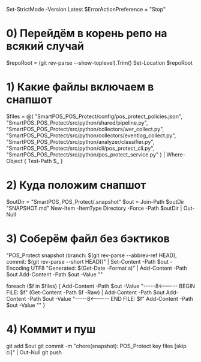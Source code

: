 Set-StrictMode -Version Latest
$ErrorActionPreference = "Stop"

# 0) Перейдём в корень репо на всякий случай
$repoRoot = (git rev-parse --show-toplevel).Trim()
Set-Location $repoRoot

# 1) Какие файлы включаем в снапшот
$files = @(
  "SmartPOS_POS_Protect/config/pos_protect_policies.json",
  "SmartPOS_POS_Protect/src/python/shared/pipeline.py",
  "SmartPOS_POS_Protect/src/python/collectors/wer_collect.py",
  "SmartPOS_POS_Protect/src/python/collectors/eventlog_collect.py",
  "SmartPOS_POS_Protect/src/python/analyzer/classifier.py",
  "SmartPOS_POS_Protect/src/python/cli/pos_protect_cli.py",
  "SmartPOS_POS_Protect/src/python/pos_protect_service.py"
) | Where-Object { Test-Path $_ }

# 2) Куда положим снапшот
$outDir = "SmartPOS_POS_Protect/.snapshot"
$out    = Join-Path $outDir "SNAPSHOT.md"
New-Item -ItemType Directory -Force -Path $outDir | Out-Null

# 3) Соберём файл без бэктиков
"POS_Protect snapshot (branch: $(git rev-parse --abbrev-ref HEAD), commit: $(git rev-parse --short HEAD))" | Set-Content -Path $out -Encoding UTF8
"Generated: $(Get-Date -Format s)" | Add-Content -Path $out
Add-Content -Path $out -Value ""

foreach ($f in $files) {
  Add-Content -Path $out -Value "-----8<----- BEGIN FILE: $f"
  (Get-Content -Path $f -Raw) | Add-Content -Path $out
  Add-Content -Path $out -Value "-----8<----- END FILE: $f"
  Add-Content -Path $out -Value ""
}

# 4) Коммит и пуш
git add $out
git commit -m "chore(snapshot): POS_Protect key files [skip ci]" | Out-Null
git push
